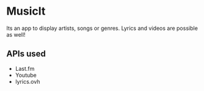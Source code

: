 # MusicIt
Its an app to display artists, songs or genres. Lyrics and videos are possible as well!

## APIs used
- Last.fm
- Youtube
- lyrics.ovh
